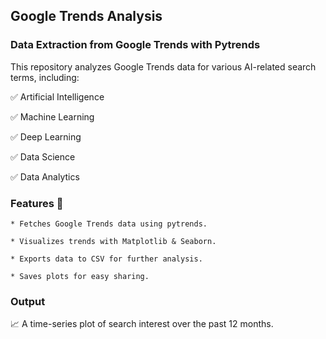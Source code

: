 ## Google Trends Analysis


### Data Extraction from Google Trends with Pytrends

This repository analyzes Google Trends data for various AI-related search terms, including:

✅ Artificial Intelligence

✅ Machine Learning

✅ Deep Learning

✅ Data Science

✅ Data Analytics



### Features 🚀

    * Fetches Google Trends data using pytrends.
    
    * Visualizes trends with Matplotlib & Seaborn.
    
    * Exports data to CSV for further analysis.
    
    * Saves plots for easy sharing.
    


### Output

📈 A time-series plot of search interest over the past 12 months.



